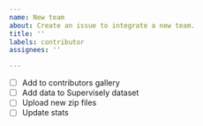 ```yaml
---
name: New team
about: Create an issue to integrate a new team.
title: ''
labels: contributor
assignees: ''

---
```


- [ ] Add to contributors gallery
- [ ] Add data to Supervisely dataset
- [ ] Upload new zip files
- [ ] Update stats
